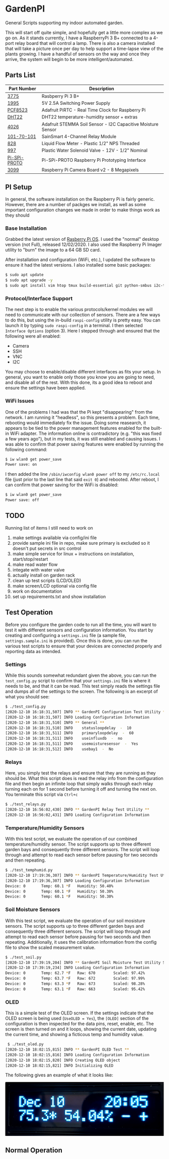 # GardenPI

General Scripts supporting my indoor automated garden.

This will start off quite simple, and hopefully get a little more complex as we go on. As it stands currently, I have a RaspberryPi 3 B+ connected to a 4-port relay board that will control a lamp. There is also a camera installed that will take a picture once per day to help support a time-lapse view of the plants growing. I have a handful of sensors on the way and once they arrive, the system will begin to be more intelligent/automated.


## Parts List

| Part Number | Description                     |
|-------------|---------------------------------|
| [3775](http://adafru.it/3775)| Rasbperry Pi 3 B+ |
| [1995](http://adafru.it/1995) | 5V 2.5A Switching Power Supply |
| [PCF8523](http://adafru.it/3386) | Adafruit PiRTC - Real Time Clock for Raspberry Pi |
| [DHT22](http://adafru.it/385) | DHT22 temperature-humidity sensor + extras |
| [4026](http://adafru.it/4026) | Adafruit STEMMA Soil Sensor - I2C Capacitive Moisture Sensor |
| [101-70-101](https://amzn.to/3lCWbi3) | SainSmart 4-Channel Relay Module |
| [828](http://adafru.it/828) | Liquid Flow Meter - Plastic 1/2" NPS Threaded |
| [997](http://adafru.it/997) | Plastic Water Solenoid Valve - 12V - 1/2" Nominal |
| [Pi-SPi-PROTO](https://widgetlords.com/products/pi-spi-proto-raspberry-pi-prototyping-interface) | Pi-SPi-PROTO Raspberry Pi Prototyping Interface |
| [3099](http://adafru.it/3099) | Raspberry Pi Camera Board v2 - 8 Megapixels |


## PI Setup

In general, the software installation on the Raspberry Pi is fairly generic. However, there are a number of packges we install, as well as some important configuration changes we made in order to make things work as they should

### Base Installation

Grabbed the latest version of [Rasberry Pi OS](https://www.raspberrypi.org/software/). I used the "normal" desktop version (not Full), released 12/02/2020. I also used the Raspberry Pi Imager utility to "burn" the image to a 64 GB SD card.

After installation and configuration (WiFi, etc.), I updated the software to ensure it had the latest versions. I also installed some basic packages:

```bash
$ sudo apt update
$ sudo apt upgrade -y
$ sudo apt install vim htop tmux build-essential git python-smbus i2c-tools
```

### Protocol/Interface Support

The next step is to enable the various protocols/kernel modules we will need to communicate with our collection of sensors. There are a few ways to do this, but using the in-build `raspi-config` utility is pretty easy. You can launch it by typing `sudo raspi-config` in a terminal. I then selected `Interface Options` (option 3). Here I stepped through and ensured that the following were all enabled:

* Camera
* SSH
* VNC
* I2C

You may choose to enable/disable different interfaces as fits your setup. In general, you want to enable only those you know you are going to need, and disable all of the rest. With this done, its a good idea to reboot and ensure the settings have been applied.

### WiFi Issues

One of the problems I had was that the Pi kept "disappearing" from the network. I am running it "headless", so this presents a problem. Each time, rebooting would immediately fix the issue. Doing some reasearch, it appears to be tied to the power management features enabled for the built-in WiFi adapter. The information online is contradictory (e.g. "this was fixed a few years ago"), but in my tests, it was still enabled and causing issues. I was able to confirm that power saving features were enabled by running the following command:

```bash
$ iw wlan0 get power_save
Power save: on
```

I then added the line `/sbin/iwconfig wlan0 power off` to my `/etc/rc.local` file (just prior to the last line that said `exit 0`) and rebooted. After reboot, I can confirm that power saving for the WiFi is disabled:

```bash
$ iw wlan0 get power_save
Power save: off
```


## TODO

Running list of items I still need to work on

1. make settings available via config/ini file
1. provide sample ini file in repo, make sure primary is excluded so it doesn't put secrets in src control
1. make simple service for linux + instructions on installation, start/stop/restart
1. make read water flow
1. integate with water valve
1. actually install on garden rack
1. clean up test scripts (LCD/OLED)
1. make screen/LCD optional via config file
1. work on documentation
1. set up requirements.txt and show installation


## Test Operation

Before you configure the garden code to run all the time, you will want to test it with different sensors and configuration information. You start by creating and configuring a `settings.ini` file (a sample file, `settings.sample.ini` is provided). Once this is done, you can run the various test scripts to ensure that your devices are connected properly and reporting data as intended.

### Settings

While this sounds somewhat redundant given the above, you can run the `test_config.py` script to confirm that your `settings.ini` file is where it needs to be, and that it can be read. This test simply reads the settings file and dumps all of the settings to the screen. The following is an excerpt of what you should see:

```bash
$ ./test_config.py 
[2020-12-10 16:18:31,507] INFO ** GardenPI Configuration Test Utility **
[2020-12-10 16:18:31,507] INFO Loading Configuration Information
[2020-12-10 16:18:31,510] INFO ** General **
[2020-12-10 16:18:31,510] INFO    statusloopdelay  -  10
[2020-12-10 16:18:31,511] INFO    primaryloopdelay  -  60
[2020-12-10 16:18:31,511] INFO    useinfluxdb  -  no
[2020-12-10 16:18:31,511] INFO    usemoisturesensor  -  Yes
[2020-12-10 16:18:31,512] INFO    usebay1  -  No
```

### Relays

Here, you simply test the relays and ensure that they are running as they should be. What this script does is read the relay info from the configuration file and then begin an infinite loop that simply walks through each relay turning each on for 1 second before turning it off and turning the next on. You terminate this script via `Ctrl+c`

```bash
$ ./test_relays.py 
[2020-12-10 16:56:02,430] INFO ** GardenPI Relay Test Utility **
[2020-12-10 16:56:02,431] INFO Loading Configuration Information
```

### Temperature/Humidity Sensors

With this test script, we evaluate the operation of our combined temperature/humidity sensor. The script supports up to three different garden bays and consequently three different sensors. The script will loop through and attempt to read each sensor before pausing for two seconds and then repeating.

```bash
$ ./test_temphumid.py 
[2020-12-10 17:19:36,307] INFO ** GardenPI Temperature/Humidity Test Utility **
[2020-12-10 17:19:36,307] INFO Loading Configuration Information
Device: 0       Temp: 60.1 *F   Humidity: 50.40%
Device: 0       Temp: 60.1 *F   Humidity: 50.30%
Device: 0       Temp: 60.1 *F   Humidity: 50.30%
```

### Soil Moisture Sensors
With this test script, we evaluate the operation of our soil mosisture sensors. The script supports up to three different garden bays and consequently three different sensors. The script will loop through and attempt to read each sensor before pausing for two seconds and then repeating. Additionally, it uses the calibration information from the config file to show the scaled measurement value.

```bash
$ ./test_soil.py 
[2020-12-10 17:39:19,204] INFO ** GardenPI Soil Moisture Test Utility Starting **
[2020-12-10 17:39:19,234] INFO Loading Configuration Information
Device: 0       Temp: 62.7 *F   Raw: 670        Scaled: 97.42%
Device: 0       Temp: 63.7 *F   Raw: 672        Scaled: 97.99%
Device: 0       Temp: 63.3 *F   Raw: 673        Scaled: 98.28%
Device: 0       Temp: 63.1 *F   Raw: 663        Scaled: 95.42%
```

### OLED

This is a simple test of the OLED screen. If the settings indicate that the OLED screen is being used (`UseOLED = Yes`), the `[OLED]` section of the configuration is then inspected for the data pins, reset, enable, etc. The screen is then turned on and it loops, showing the current date, updating the current time, and showing a ficticous temp and humidity value.

```bash
 $ ./test_oled.py 
[2020-12-10 18:02:15,815] INFO ** GardenPI OLED Test **
[2020-12-10 18:02:15,816] INFO Loading Configuration Information
[2020-12-10 18:02:15,820] INFO Creating OLED object
[2020-12-10 18:02:15,821] INFO Initializing OLED
```

The following gives an example of what it looks like:

![OLED](images/oled.jpg)


## Normal Operation

